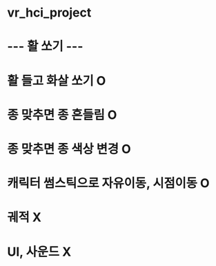 # vr_hci_project
# --- 활 쏘기 ---
# 활 들고 화살 쏘기 O
# 종 맞추면 종 흔들림 O
# 종 맞추면 종 색상 변경 O
# 캐릭터 썸스틱으로 자유이동, 시점이동 O
# 궤적 X
# UI, 사운드 X
